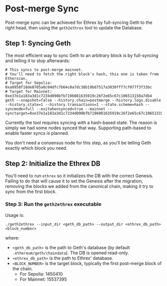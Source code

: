# Post-merge Sync

Post-merge sync can be achieved for Ethrex by full-syncing Geth to the right head, then using the `geth2ethrex` tool to update the Database.

## Step 1: Syncing Geth

The most efficient way to sync Geth to an arbitrary block is by full-syncing and telling it to stop afterwards:

```shell
# This syncs to post-merge mainnet.
# You'll need to fetch the right block's hash, this one is taken from Etherscan.
# Target for Sepolia: 0xa8958f18de8705a0c04dfc7b64c0a7dc38b19bd7517a3030fff7cf077f3f33bc
# Target for Mainnet: 0xe37e1a183a3d1c7234d090bfb7196081635919c26f2e65c67c106513158a7db4
geth --snapshot=false --history.chain=postmerge --history.logs.disable --history.state=1 --history.transactions=1 --state.scheme=hash --syncmode=full --exitwhensynced=true --mainnet --synctarget=0xe37e1a183a3d1c7234d090bfb7196081635919c26f2e65c67c106513158a7db4
```

Currently the tool requires syncing with a hash-based state. The reason is simply we had some nodes synced that way. Supporting path-based to enable faster syncs is planned.

You don't need a consensus node for this step, as you'll be telling Geth exactly which block you need.

## Step 2: Initialize the Ethrex DB

You'll need to run `ethrex` so it initializes the DB with the correct Genesis. Failing to do that will cause it to set the Genesis after the migration, removing the blocks we added from the canonical chain, making it try to sync from the first block.

### Step 3: Run the `geth2ethrex` executable

Usage is:
```shell
./geth2ethrex --input_dir <geth_db_path> --output_dir <ethrex_db_path> <block_number>
```
where:
* `<geth_db_path>` is the path to Geth's database (by default `.ethereum/geth/chaindata`). The DB is opened read-only.
* `<ethrex_db_path>` is the path to Ethrex' database.
* `<BLOCK_NUMBER>` is the target block, typically the first post-merge block of the chain.
  * For Sepolia: 1450410
  * For Mainnet: 15537395
